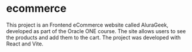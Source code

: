 # ecommerce
This project is an Frontend eCommerce website called AluraGeek, developed as part of the Oracle ONE course. The site allows users to see the products and add them to the cart.
The project was developed with React and Vite.
